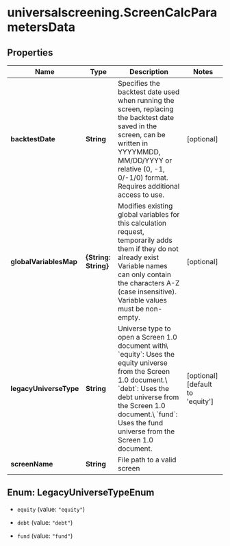 # universalscreening.ScreenCalcParametersData

## Properties

Name | Type | Description | Notes
------------ | ------------- | ------------- | -------------
**backtestDate** | **String** | Specifies the backtest date used when running the screen, replacing the backtest date saved in the screen, can be written in YYYYMMDD, MM/DD/YYYY or relative (0, -1, 0/-1/0) format. Requires additional access to use. | [optional] 
**globalVariablesMap** | **{String: String}** | Modifies existing global variables for this calculation request, temporarily adds them if they do not already exist Variable names can only contain the characters A-Z (case insensitive). Variable values must be non-empty. | [optional] 
**legacyUniverseType** | **String** | Universe type to open a Screen 1.0 document with\\ &#x60;equity&#x60;: Uses the equity universe from the Screen 1.0 document.\\ &#x60;debt&#x60;: Uses the debt universe from the Screen 1.0 document.\\ &#x60;fund&#x60;: Uses the fund universe from the Screen 1.0 document. | [optional] [default to &#39;equity&#39;]
**screenName** | **String** | File path to a valid screen | 



## Enum: LegacyUniverseTypeEnum


* `equity` (value: `"equity"`)

* `debt` (value: `"debt"`)

* `fund` (value: `"fund"`)




